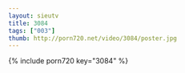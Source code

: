 ```yaml
--- 
layout: sieutv
title: 3084
tags: ["003"]
thumb: http://porn720.net/video/3084/poster.jpg
---
```

{% include porn720 key="3084" %} 
